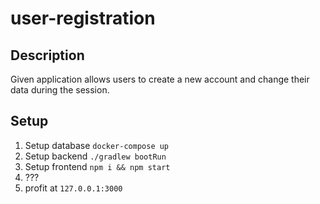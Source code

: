 # user-registration

## Description
Given application allows users to create a new account and change their data during the session.

## Setup
1. Setup database `docker-compose up`
2. Setup backend `./gradlew bootRun`
3. Setup frontend `npm i && npm start`
4. ???
5. profit at `127.0.0.1:3000`
